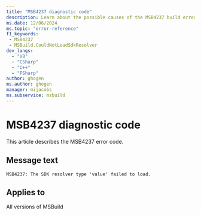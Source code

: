 ```yaml
---
title: "MSB4237 diagnostic code"
description: Learn about the possible causes of the MSB4237 build error, and get troubleshooting tips.
ms.date: 12/06/2024
ms.topic: "error-reference"
f1_keywords:
 - MSB4237
 - MSBuild.CouldNotLoadSdkResolver
dev_langs:
  - "VB"
  - "CSharp"
  - "C++"
  - "FSharp"
author: ghogen
ms.author: ghogen
manager: mijacobs
ms.subservice: msbuild
---
```


# MSB4237 diagnostic code

<!-- :::ErrorDefinitionDescription::: -->
<!-- :::editable-content name="introDescription"::: -->
This article describes the MSB4237 error code.
<!-- :::editable-content-end::: -->

## Message text

`MSB4237: The SDK resolver type 'value' failed to load.`

<!-- :::editable-content name="postOutputDescription"::: -->
<!--
{StrBegin="MSB4237: "}
-->
<!-- :::editable-content-end::: -->
<!-- :::ErrorDefinitionDescription-end::: -->

## Applies to

All versions of MSBuild
